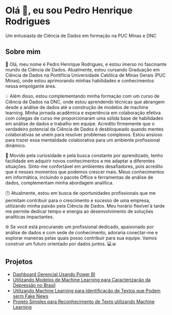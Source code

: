 
# Olá 👋, eu sou Pedro Henrique Rodrigues
Um entusiasta de Ciência de Dados em formação na PUC Minas e DNC

## Sobre mim
🚀 Olá, meu nome é Pedro Henrique Rodrigues, e estou imerso no fascinante mundo da Ciência de Dados. Atualmente, estou cursando Graduação em Ciência de Dados na Pontifícia Universidade Católica de Minas Gerais (PUC Minas), onde estou aprimorando minhas habilidades e conhecimentos nessa empolgante área.

💡 Além disso, estou complementando minha formação com um curso de Ciência de Dados na DNC, onde estou aprendendo técnicas que abrangem desde a análise de dados até a construção de modelos de machine learning. Minha jornada acadêmica e experiência em colaboração efetiva com colegas de curso me proporcionaram uma sólida base de habilidades em análise de dados e trabalho em equipe. Acredito firmemente que o verdadeiro potencial da Ciência de Dados é desbloqueado quando mentes colaborativas se unem para resolver problemas complexos. Estou ansioso para trazer essa mentalidade colaborativa para um ambiente profissional dinâmico.

🌟 Movido pela curiosidade e pela busca constante por aprendizado, tenho facilidade em adquirir novos conhecimentos e me adaptar a diferentes situações. Sinto-me confortável em ambientes desafiadores, pois acredito que é nesses momentos que podemos crescer mais. Meus conhecimentos em informática, incluindo o pacote Office e ferramentas de análise de dados, complementam minha abordagem analítica.

🕒 Atualmente, estou em busca de oportunidades profissionais que me permitam contribuir para o crescimento e sucesso de uma empresa, utilizando minha paixão pela Ciência de Dados. Meu horário flexível à tarde me permite dedicar tempo e energia ao desenvolvimento de soluções analíticas impactantes.

🌐 Se você está procurando um profissional dedicado, apaixonado por análise de dados e com sede de conhecimento, adoraria conectar-me e explorar maneiras pelas quais posso contribuir para sua equipe. Vamos construir um futuro orientado por dados juntos. 💻📊



## Projetos 
- [Dashboard Gerencial Usando Power BI](https://github.com/Pedro-io/Dashboard-Gericial-com-Power-BI.git)
- [Utilizando Modelos de Machine Learning para Caracterização da Depressão no Brasil](https://github.com/Pedro-io/Utilizando-Modelos-de-Machine-Learning-para-Caracteriza--o-da-Depress-o-no-Brasil.git)
- [Utilizando Machine Learning para Identificação de Textos que Podem serm Fake News](https://github.com/Pedro-io/Usando-ML-e-Reconhecimento-de-texto-para-identificacao-e-fake-news.git)
- [Projeto Simples para Reconhecimento de Texto utilizando Machine Learning](https://github.com/Pedro-io/reconhecendo_texto_com_machine_learning.git)
